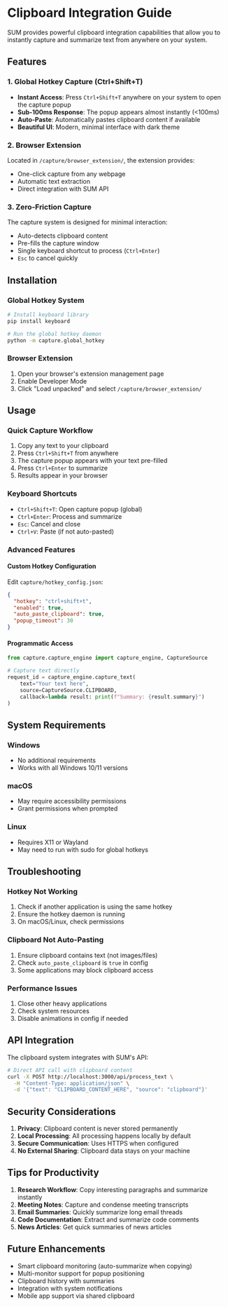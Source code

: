 # Clipboard Integration Guide

SUM provides powerful clipboard integration capabilities that allow you to instantly capture and summarize text from anywhere on your system.

## Features

### 1. Global Hotkey Capture (Ctrl+Shift+T)
- **Instant Access**: Press `Ctrl+Shift+T` anywhere on your system to open the capture popup
- **Sub-100ms Response**: The popup appears almost instantly (<100ms)
- **Auto-Paste**: Automatically pastes clipboard content if available
- **Beautiful UI**: Modern, minimal interface with dark theme

### 2. Browser Extension
Located in `/capture/browser_extension/`, the extension provides:
- One-click capture from any webpage
- Automatic text extraction
- Direct integration with SUM API

### 3. Zero-Friction Capture
The capture system is designed for minimal interaction:
- Auto-detects clipboard content
- Pre-fills the capture window
- Single keyboard shortcut to process (`Ctrl+Enter`)
- `Esc` to cancel quickly

## Installation

### Global Hotkey System
```bash
# Install keyboard library
pip install keyboard

# Run the global hotkey daemon
python -m capture.global_hotkey
```

### Browser Extension
1. Open your browser's extension management page
2. Enable Developer Mode
3. Click "Load unpacked" and select `/capture/browser_extension/`

## Usage

### Quick Capture Workflow
1. Copy any text to your clipboard
2. Press `Ctrl+Shift+T` from anywhere
3. The capture popup appears with your text pre-filled
4. Press `Ctrl+Enter` to summarize
5. Results appear in your browser

### Keyboard Shortcuts
- `Ctrl+Shift+T`: Open capture popup (global)
- `Ctrl+Enter`: Process and summarize
- `Esc`: Cancel and close
- `Ctrl+V`: Paste (if not auto-pasted)

### Advanced Features

#### Custom Hotkey Configuration
Edit `capture/hotkey_config.json`:
```json
{
  "hotkey": "ctrl+shift+t",
  "enabled": true,
  "auto_paste_clipboard": true,
  "popup_timeout": 30
}
```

#### Programmatic Access
```python
from capture.capture_engine import capture_engine, CaptureSource

# Capture text directly
request_id = capture_engine.capture_text(
    text="Your text here",
    source=CaptureSource.CLIPBOARD,
    callback=lambda result: print(f"Summary: {result.summary}")
)
```

## System Requirements

### Windows
- No additional requirements
- Works with all Windows 10/11 versions

### macOS
- May require accessibility permissions
- Grant permissions when prompted

### Linux
- Requires X11 or Wayland
- May need to run with sudo for global hotkeys

## Troubleshooting

### Hotkey Not Working
1. Check if another application is using the same hotkey
2. Ensure the hotkey daemon is running
3. On macOS/Linux, check permissions

### Clipboard Not Auto-Pasting
1. Ensure clipboard contains text (not images/files)
2. Check `auto_paste_clipboard` is `true` in config
3. Some applications may block clipboard access

### Performance Issues
1. Close other heavy applications
2. Check system resources
3. Disable animations in config if needed

## API Integration

The clipboard system integrates with SUM's API:

```bash
# Direct API call with clipboard content
curl -X POST http://localhost:3000/api/process_text \
  -H "Content-Type: application/json" \
  -d '{"text": "CLIPBOARD_CONTENT_HERE", "source": "clipboard"}'
```

## Security Considerations

1. **Privacy**: Clipboard content is never stored permanently
2. **Local Processing**: All processing happens locally by default
3. **Secure Communication**: Uses HTTPS when configured
4. **No External Sharing**: Clipboard data stays on your machine

## Tips for Productivity

1. **Research Workflow**: Copy interesting paragraphs and summarize instantly
2. **Meeting Notes**: Capture and condense meeting transcripts
3. **Email Summaries**: Quickly summarize long email threads
4. **Code Documentation**: Extract and summarize code comments
5. **News Articles**: Get quick summaries of news articles

## Future Enhancements

- Smart clipboard monitoring (auto-summarize when copying)
- Multi-monitor support for popup positioning
- Clipboard history with summaries
- Integration with system notifications
- Mobile app support via shared clipboard